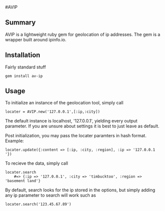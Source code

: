 #AVIP

## Summary
AVIP is a lightweight ruby gem for geolocation of ip addresses. The gem is a wrapper built around ipinfo.io. 
## Installation
Fairly standard stuff
```
gem install av-ip
````
## Usage
To initialize an instance of the geolocation tool, simply call
```
locater = AVIP.new('127.0.0.1',[:ip,:city])
```
The default instance is localhost, '127.0.0.1', yielding every output parameter. If you are unsure about settings it is best to just leave as default. 

Post initialization, you may pass the locater paramters in hash format. 
Example:
```
locater.update({:content => [:ip, :city, :region], :ip => '127.0.0.1
'})
```

To recieve the data, simply call
```
locater.search 
	#=> {:ip => '127.0.0.1', :city => 'timbucktoo', :region => 'basement land'}
```
By default, search looks for the ip stored in the options, but simply adding any ip parameter to search will work such as
```
locater.search('123.45.67.89')
```
